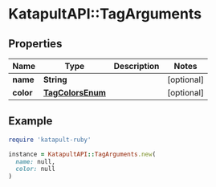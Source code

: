 # KatapultAPI::TagArguments

## Properties

| Name | Type | Description | Notes |
| ---- | ---- | ----------- | ----- |
| **name** | **String** |  | [optional] |
| **color** | [**TagColorsEnum**](TagColorsEnum.md) |  | [optional] |

## Example

```ruby
require 'katapult-ruby'

instance = KatapultAPI::TagArguments.new(
  name: null,
  color: null
)
```

